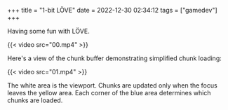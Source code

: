 +++
title = "1-bit LÖVE"
date = 2022-12-30 02:34:12
tags = ["gamedev"]
+++

Having some fun with LÖVE.

{{< video src="00.mp4" >}}

Here's a view of the chunk buffer demonstrating simplified chunk loading:

{{< video src="01.mp4" >}}

The white area is the viewport. Chunks are updated only when the focus leaves
the yellow area. Each corner of the blue area determines which chunks are
loaded.
